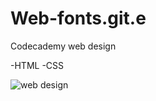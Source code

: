 # Web-fonts.git.e
Codecademy web design

-HTML
-CSS

![web design](https://user-images.githubusercontent.com/87598302/145503807-67219db2-645c-4a43-859f-b0ed094981ce.png)
